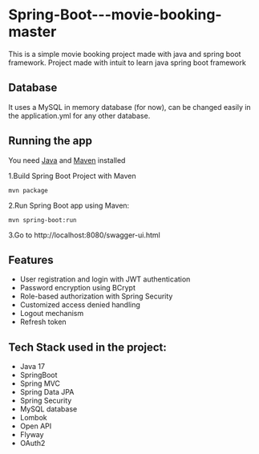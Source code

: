 # Spring-Boot---movie-booking-master
This is a simple movie booking project made with java and spring boot framework.
Project made with intuit to learn java spring boot framework
## Database
It uses a MySQL in memory database (for now), can be changed easily in the application.yml for any other database.
## Running the app
You need [Java](https://www.oracle.com/java/technologies/javase/jdk11-archive-downloads.html) and [Maven](https://maven.apache.org/download.cgi) installed

1.Build Spring Boot Project with Maven

    mvn package

2.Run Spring Boot app using Maven:

   `mvn spring-boot:run` 
   
3.Go to http://localhost:8080/swagger-ui.html

## Features
- User registration and login with JWT authentication
- Password encryption using BCrypt
- Role-based authorization with Spring Security
- Customized access denied handling
- Logout mechanism
- Refresh token

## Tech Stack used in the project:
- Java 17
- SpringBoot
- Spring MVC
- Spring Data JPA
- Spring Security
- MySQL database
- Lombok
- Open API
- Flyway
- OAuth2
